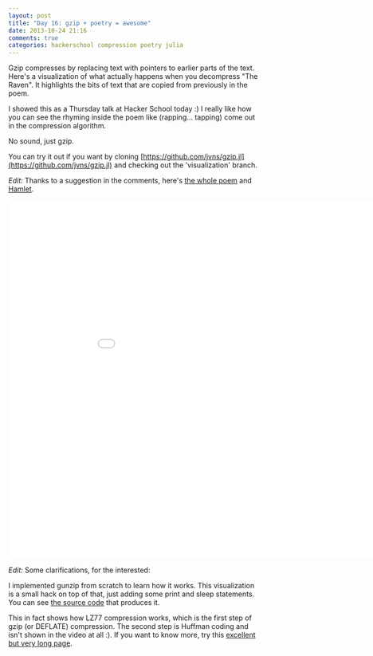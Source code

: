 ```yaml
---
layout: post
title: "Day 16: gzip + poetry = awesome"
date: 2013-10-24 21:16
comments: true
categories: hackerschool compression poetry julia
---
```


Gzip compresses by replacing text with pointers to earlier parts of the text.
Here's a visualization of what actually happens when you decompress "The
Raven". It highlights the bits of text that are copied from previously in the
poem.

I showed this as a Thursday talk at Hacker School today :) I really like how
you can see the rhyming inside the poem like (rapping... tapping) come out in
the compression algorithm.

No sound, just gzip.

You can try it out if you want by cloning
[https://github.com/jvns/gzip.jl](https://github.com/jvns/gzip.jl) and
checking out the 'visualization' branch.

*Edit:* Thanks to a suggestion in the comments, here's [the whole poem](https://rawgithub.com/jvns/7155528/raw/ef9785f023fc68d78dc4f61e732007149eec1e69/raven.html) and [Hamlet](http://rawgithub.com/jvns/7155528/raw/8b6e49a1fb99cb919a30a73262894d041e41ce91/hamlet-gzip.html).

<iframe width="960" height="720" src="//www.youtube.com/embed/SWBkneyTyPU" frameborder="0" allowfullscreen></iframe>

*Edit:* Some clarifications, for the interested:

I implemented gunzip from scratch to learn how it works. This visualization is
a small hack on top of that, just adding some print and sleep statements. You can
see [the source code](https://github.com/jvns/gzip.jl/blob/visualization/gzip.jl#L360) 
that produces it.

This in fact shows how LZ77 compression works, which is the first step of gzip
(or DEFLATE) compression. The second step is Huffman coding and isn't shown in
the video at all :). If you want to know more,
try this [excellent but very long page](http://www.infinitepartitions.com/art001.html).
